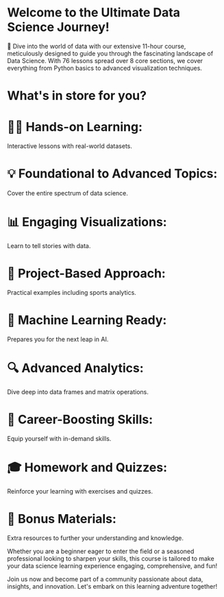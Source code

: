 # Welcome to the Ultimate Data Science Journey!
🚀 Dive into the world of data with our extensive 11-hour course, meticulously designed to guide you through the fascinating landscape of Data Science. With 76 lessons spread over 8 core sections, we cover everything from Python basics to advanced visualization techniques.

# What's in store for you?
# 👨‍💻 Hands-on Learning: 
Interactive lessons with real-world datasets.
# 💡 Foundational to Advanced Topics:
Cover the entire spectrum of data science.
# 📊 Engaging Visualizations:
Learn to tell stories with data.
# 🏀 Project-Based Approach:
Practical examples including sports analytics.
# 🤖 Machine Learning Ready:
Prepares you for the next leap in AI.
# 🔍 Advanced Analytics: 
Dive deep into data frames and matrix operations.
# 💼 Career-Boosting Skills:
Equip yourself with in-demand skills.
# 🎓 Homework and Quizzes: 
Reinforce your learning with exercises and quizzes.
# 🔧 Bonus Materials:
Extra resources to further your understanding and knowledge.

Whether you are a beginner eager to enter the field or a seasoned professional looking to sharpen your skills, this course is tailored to make your data science learning experience engaging, comprehensive, and fun!

Join us now and become part of a community passionate about data, insights, and innovation. Let's embark on this learning adventure together!
